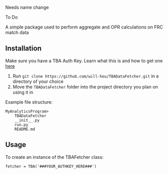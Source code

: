 Needs name change

To Do

A simple package used to perform aggregate and OPR calculations on FRC match data

## Installation
Make sure you have a TBA Auth Key. Learn what this is and how to get one [here](https://www.thebluealliance.com/apidocs)


1. Run `git clone https://github.com/will-hou/TBADataFetcher.git` in a directory of your choice
2. Move the `TBADataFetcher` folder into the project directory you plan on using it in

Example file structure:
```
MyAnalyticsProgram>
    TBADataFetcher
    __init__.py
    run.py
    README.md
```

## Usage

To create an instance of the TBAFetcher class:
```
fetcher = TBA('###YOUR_AUTHKEY_HERE###')
```
